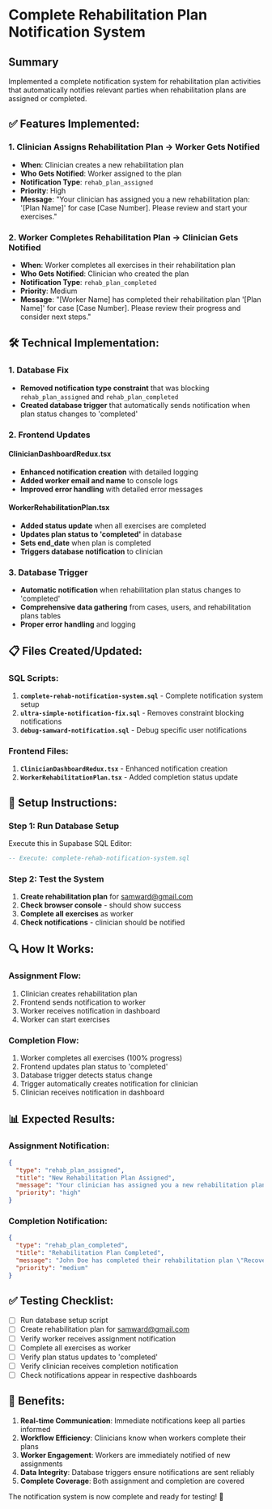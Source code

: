 # Complete Rehabilitation Plan Notification System

## Summary
Implemented a complete notification system for rehabilitation plan activities that automatically notifies relevant parties when rehabilitation plans are assigned or completed.

## ✅ **Features Implemented:**

### **1. Clinician Assigns Rehabilitation Plan → Worker Gets Notified**
- **When**: Clinician creates a new rehabilitation plan
- **Who Gets Notified**: Worker assigned to the plan
- **Notification Type**: `rehab_plan_assigned`
- **Priority**: High
- **Message**: "Your clinician has assigned you a new rehabilitation plan: '[Plan Name]' for case [Case Number]. Please review and start your exercises."

### **2. Worker Completes Rehabilitation Plan → Clinician Gets Notified**
- **When**: Worker completes all exercises in their rehabilitation plan
- **Who Gets Notified**: Clinician who created the plan
- **Notification Type**: `rehab_plan_completed`
- **Priority**: Medium
- **Message**: "[Worker Name] has completed their rehabilitation plan '[Plan Name]' for case [Case Number]. Please review their progress and consider next steps."

## 🛠️ **Technical Implementation:**

### **1. Database Fix**
- **Removed notification type constraint** that was blocking `rehab_plan_assigned` and `rehab_plan_completed`
- **Created database trigger** that automatically sends notification when plan status changes to 'completed'

### **2. Frontend Updates**

#### **ClinicianDashboardRedux.tsx**
- **Enhanced notification creation** with detailed logging
- **Added worker email and name** to console logs
- **Improved error handling** with detailed error messages

#### **WorkerRehabilitationPlan.tsx**
- **Added status update** when all exercises are completed
- **Updates plan status to 'completed'** in database
- **Sets end_date** when plan is completed
- **Triggers database notification** to clinician

### **3. Database Trigger**
- **Automatic notification** when rehabilitation plan status changes to 'completed'
- **Comprehensive data gathering** from cases, users, and rehabilitation plans tables
- **Proper error handling** and logging

## 📋 **Files Created/Updated:**

### **SQL Scripts:**
1. **`complete-rehab-notification-system.sql`** - Complete notification system setup
2. **`ultra-simple-notification-fix.sql`** - Removes constraint blocking notifications
3. **`debug-samward-notification.sql`** - Debug specific user notifications

### **Frontend Files:**
1. **`ClinicianDashboardRedux.tsx`** - Enhanced notification creation
2. **`WorkerRehabilitationPlan.tsx`** - Added completion status update

## 🚀 **Setup Instructions:**

### **Step 1: Run Database Setup**
Execute this in Supabase SQL Editor:
```sql
-- Execute: complete-rehab-notification-system.sql
```

### **Step 2: Test the System**
1. **Create rehabilitation plan** for samward@gmail.com
2. **Check browser console** - should show success
3. **Complete all exercises** as worker
4. **Check notifications** - clinician should be notified

## 🔍 **How It Works:**

### **Assignment Flow:**
1. Clinician creates rehabilitation plan
2. Frontend sends notification to worker
3. Worker receives notification in dashboard
4. Worker can start exercises

### **Completion Flow:**
1. Worker completes all exercises (100% progress)
2. Frontend updates plan status to 'completed'
3. Database trigger detects status change
4. Trigger automatically creates notification for clinician
5. Clinician receives notification in dashboard

## 📊 **Expected Results:**

### **Assignment Notification:**
```json
{
  "type": "rehab_plan_assigned",
  "title": "New Rehabilitation Plan Assigned",
  "message": "Your clinician has assigned you a new rehabilitation plan: \"Recovery Plan\" for case CASE-001. Please review and start your exercises.",
  "priority": "high"
}
```

### **Completion Notification:**
```json
{
  "type": "rehab_plan_completed",
  "title": "Rehabilitation Plan Completed",
  "message": "John Doe has completed their rehabilitation plan \"Recovery Plan\" for case CASE-001. Please review their progress and consider next steps.",
  "priority": "medium"
}
```

## ✅ **Testing Checklist:**

- [ ] Run database setup script
- [ ] Create rehabilitation plan for samward@gmail.com
- [ ] Verify worker receives assignment notification
- [ ] Complete all exercises as worker
- [ ] Verify plan status updates to 'completed'
- [ ] Verify clinician receives completion notification
- [ ] Check notifications appear in respective dashboards

## 🎯 **Benefits:**

1. **Real-time Communication**: Immediate notifications keep all parties informed
2. **Workflow Efficiency**: Clinicians know when workers complete their plans
3. **Worker Engagement**: Workers are immediately notified of new assignments
4. **Data Integrity**: Database triggers ensure notifications are sent reliably
5. **Complete Coverage**: Both assignment and completion are covered

The notification system is now complete and ready for testing! 🚀
